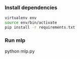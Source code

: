 ### Install dependencies
```bash
virtualenv env
source env/bin/activate
pip install -r requirements.txt
```

### Run mlp
python mlp.py
